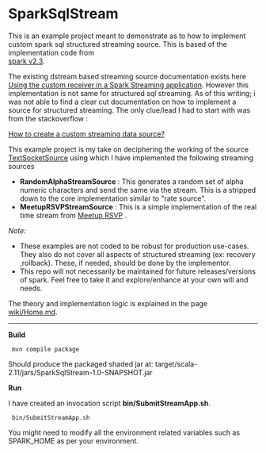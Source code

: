 # SparkSqlStream

 This is an example project meant to demonstrate as to how to implement custom spark sql structured streaming source. 
 This is based of the implementation code from  
 [spark v2.3](https://github.com/apache/spark/tree/v2.3.0/sql/core/src/main/scala/org/apache/spark/sql/execution/streaming). 
 
 The existing dstream based streaming source documentation exists here 
 [Using the custom receiver in a Spark Streaming application](https://spark.apache.org/docs/latest/streaming-custom-receivers.html).
 However this implementation is not same for structured sql streaming. As of this writing; i was not able to find a 
 clear cut documentation on how to implement a source for structured streaming. The only clue/lead I had to start with 
 was from the stackoverflow :
 
 [How to create a custom streaming data source?](https://stackoverflow.com/questions/47604184/how-to-create-a-custom-streaming-data-source)
 
 This example project is my take on deciphering the working of the source [TextSocketSource](https://github.com/apache/spark/blob/v2.3.0/sql/core/src/main/scala/org/apache/spark/sql/execution/streaming/socket.scala)
 using which I have implemented the following streaming sources
 * __**RandomAlphaStreamSource**__ : This generates a random set of alpha numeric characters and send the same via the stream. 
 This is a stripped down to the core implementation similar to "rate source".
 * __**MeetupRSVPStreamSource**__ : This is a simple implementation of the real time stream from [Meetup RSVP](https://www.meetup.com/meetup_api/docs/2/rsvps)
 .
 
 _Note:_ 
 * These examples are not coded to be robust for production use-cases. They also do not cover all aspects of structured
 streaming (ex: recovery ,rollback). These, if needed, should be done by the implementor. 
 * This repo will not necessarily be maintained for future releases/versions of spark. Feel free to take it and 
 explore/enhance at your own will and needs.
 
The theory and implementation logic is explained in the page [wiki/Home.md](./wiki/Home.md).

***

__Build__
```commandline
 mvn compile package
```
 Should produce the packaged shaded jar at: target/scala-2.11/jars/SparkSqlStream-1.0-SNAPSHOT.jar
 
__Run__

I have created an invocation script __bin/SubmitStreamApp.sh__.
```commandline
 bin/SubmitStreamApp.sh
``` 
You might need to modify all the environment related variables such as SPARK_HOME as per your environment.
